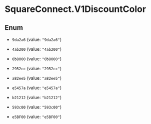 # SquareConnect.V1DiscountColor

## Enum


* `9da2a6` (value: `"9da2a6"`)

* `4ab200` (value: `"4ab200"`)

* `0b8000` (value: `"0b8000"`)

* `2952cc` (value: `"2952cc"`)

* `a82ee5` (value: `"a82ee5"`)

* `e5457a` (value: `"e5457a"`)

* `b21212` (value: `"b21212"`)

* `593c00` (value: `"593c00"`)

* `e5BF00` (value: `"e5BF00"`)



